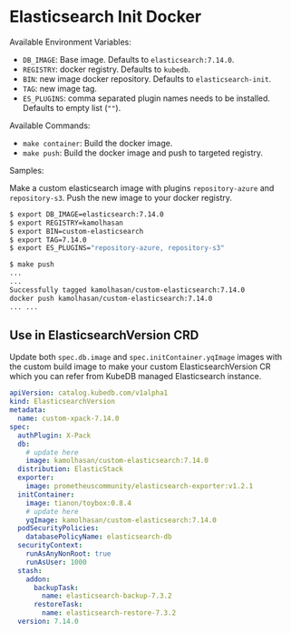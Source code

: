 # Elasticsearch Init Docker

Available Environment Variables:
- `DB_IMAGE`: Base image. Defaults to `elasticsearch:7.14.0`.
- `REGISTRY`: docker registry. Defaults to `kubedb`.  
- `BIN`: new image docker repository. Defaults to `elasticsearch-init`.
- `TAG`: new image tag.
- `ES_PLUGINS`: comma separated plugin names needs to be installed. Defaults to empty list (`""`).

Available Commands:
- `make container`: Build the docker image.
- `make push`: Build the docker image and push to targeted registry.

Samples:

Make a custom elasticsearch image with plugins `repository-azure` and `repository-s3`. Push the new image to your docker registry. 
```bash
$ export DB_IMAGE=elasticsearch:7.14.0
$ export REGISTRY=kamolhasan
$ export BIN=custom-elasticsearch
$ export TAG=7.14.0
$ export ES_PLUGINS="repository-azure, repository-s3"

$ make push
...
...
Successfully tagged kamolhasan/custom-elasticsearch:7.14.0
docker push kamolhasan/custom-elasticsearch:7.14.0
... ... 
```

## Use in ElasticsearchVersion CRD

Update both `spec.db.image` and `spec.initContainer.yqImage` images with the custom build image to make your custom ElasticsearchVersion CR which you can refer from KubeDB managed Elasticsearch instance.  
```yaml
apiVersion: catalog.kubedb.com/v1alpha1
kind: ElasticsearchVersion
metadata:
  name: custom-xpack-7.14.0
spec:
  authPlugin: X-Pack
  db:
    # update here
    image: kamolhasan/custom-elasticsearch:7.14.0
  distribution: ElasticStack
  exporter:
    image: prometheuscommunity/elasticsearch-exporter:v1.2.1
  initContainer:
    image: tianon/toybox:0.8.4
    # update here
    yqImage: kamolhasan/custom-elasticsearch:7.14.0
  podSecurityPolicies:
    databasePolicyName: elasticsearch-db
  securityContext:
    runAsAnyNonRoot: true
    runAsUser: 1000
  stash:
    addon:
      backupTask:
        name: elasticsearch-backup-7.3.2
      restoreTask:
        name: elasticsearch-restore-7.3.2
  version: 7.14.0
```

